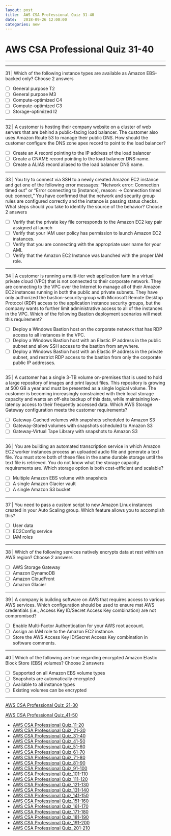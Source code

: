 ```yaml
---
layout: post 
title:  AWS CSA Professional Quiz 31-40 
date:   2018-09-26 12:00:00
categories: new
---
```


AWS CSA Professional Quiz 31-40 
====
-----
-----
31 | Which of the following instance types are available as Amazon EBS-backed only? Choose 2 answers

  - [ ] General purpose T2
  - [ ] General purpose M3
  - [ ] Compute-optimized C4
  - [ ] Compute-optimized C3
  - [ ] Storage-optimized I2

 ---------- 

32 | A customer is hosting their company website on a cluster of web servers that are behind a public-facing load balancer. The customer also uses Amazon Route 53 to manage their public DNS. How should the customer
configure the DNS zone apex record to point to the load balancer?

  - [ ] Create an A record pointing to the IP address of the load balancer
  - [ ] Create a CNAME record pointing to the load balancer DNS name.
  - [ ] Create a ALIAS record aliased to the load balancer DNS name.

 ---------- 

33 | You try to connect via SSH to a newly created Amazon EC2 instance and get one of the following error messages:
“Network error: Connection timed out” or “Error connecting to [instance], reason: -> Connection timed out: connect,”
You have confirmed that the network and security group rules are configured correctly and the instance is passing status checks. What steps should you take to identify the source of the behavior? Choose 2 answers

  - [ ] Verify that the private key file corresponds to the Amazon EC2 key pair assigned at launch
  - [ ] Verify that your IAM user policy has permission to launch Amazon EC2 instances.
  - [ ] Verify that you are connecting with the appropriate user name for your AMI.
  - [ ] Verify that the Amazon EC2 Instance was launched with the proper IAM role.

 ---------- 

34 | A customer is running a multi-tier web application farm in a virtual private cloud (VPC) that is not connected to their corporate network. They are connecting to the VPC over the Internet to manage all of their Amazon EC2
instances running in both the public and private subnets. They have only authorized the bastion-security-group with Microsoft Remote Desktop Protocol (RDP) access to the application instance security groups, but the
company wants to further limit administrative access to all of the instances in the VPC. Which of the following Bastion deployment scenarios will meet this requirement?

  - [ ] Deploy a Windows Bastion host on the corporate network that has RDP access to all instances in the VPC.
  - [ ] Deploy a Windows Bastion host with an Elastic IP address in the public subnet and allow SSH access to the 
bastion from anywhere.
  - [ ] Deploy a Windows Bastion host with an Elastic IP address in the private subnet, and restrict RDP access to 
the bastion from only the corporate public IP addresses.

 ---------- 

35 | A customer has a single 3-TB volume on-premises that is used to hold a large repository of images and print layout files. This repository is growing at 500 GB a year and must be presented as a single logical volume. The
customer is becoming increasingly constrained with their local storage capacity and wants an off-site backup of this data, while maintaining low-latency access to their frequently accessed data. Which AWS Storage Gateway configuration meets the customer requirements?

  - [ ] Gateway-Cached volumes with snapshots scheduled to Amazon S3
  - [ ] Gateway-Stored volumes with snapshots scheduled to Amazon S3
  - [ ] Gateway-Virtual Tape Library with snapshots to Amazon S3

 ---------- 

36 | You are building an automated transcription service in which Amazon EC2 worker instances process an uploaded audio file and generate a text file. You must store both of these files in the same durable storage until the text file is retrieved. You do not know what the storage capacity requirements are. Which storage option is both cost-efficient and scalable?

  - [ ] Multiple Amazon EBS volume with snapshots
  - [ ] A single Amazon Glacier vault
  - [ ] A single Amazon S3 bucket

 ---------- 

37 | You need to pass a custom script to new Amazon Linux instances created in your Auto Scaling group. Which feature allows you to accomplish this?

  - [ ] User data
  - [ ] EC2Config service
  - [ ] IAM roles

 ---------- 

38 | Which of the following services natively encrypts data at rest within an AWS region? Choose 2 answers

  - [ ] AWS Storage Gateway
  - [ ] Amazon DynamoDB
  - [ ] Amazon CloudFront
  - [ ] Amazon Glacier

 ---------- 

39 | A company is building software on AWS that requires access to various AWS services. Which configuration should be used to ensure mat AWS credentials (i.e., Access Key ID/Secret Access Key combination) are not
compromised?

  - [ ] Enable Multi-Factor Authentication for your AWS root account.
  - [ ] Assign an IAM role to the Amazon EC2 instance.
  - [ ] Store the AWS Access Key ID/Secret Access Key combination in software comments.

 ---------- 

40 | Which of the following are true regarding encrypted Amazon Elastic Block Store (EBS) volumes? Choose 2 answers

  - [ ] Supported on all Amazon EBS volume types
  - [ ] Snapshots are automatically encrypted
  - [ ] Available to all instance types
  - [ ] Existing volumes can be encrypted

 ---------- 
[AWS CSA Professional Quiz_21-30](AWS_CSA_Professional_Quiz_21-30.md)

[AWS CSA Professional Quiz_41-50](AWS_CSA_Professional_Quiz_41-50.md)

  * [AWS CSA Professional Quiz_11-20](AWS_CSA_Professional_Quiz_11-20.md)
  * [AWS CSA Professional Quiz_21-30](AWS_CSA_Professional_Quiz_21-30.md)
  * [AWS CSA Professional Quiz_31-40](AWS_CSA_Professional_Quiz_31-40.md)
  * [AWS CSA Professional Quiz_41-50](AWS_CSA_Professional_Quiz_41-50.md)
  * [AWS CSA Professional Quiz_51-60](AWS_CSA_Professional_Quiz_51-60.md)
  * [AWS CSA Professional Quiz_61-70](AWS_CSA_Professional_Quiz_61-70.md)
  * [AWS CSA Professional Quiz_71-80](AWS_CSA_Professional_Quiz_71-80.md)
  * [AWS CSA Professional Quiz_81-90](AWS_CSA_Professional_Quiz_81-90.md)
  * [AWS CSA Professional Quiz_91-100](AWS_CSA_Professional_Quiz_91-100.md)
  * [AWS CSA Professional Quiz_101-110](AWS_CSA_Professional_Quiz_101-110.md)
  * [AWS CSA Professional Quiz_111-120](AWS_CSA_Professional_Quiz_111-120.md)
  * [AWS CSA Professional Quiz_121-130](AWS_CSA_Professional_Quiz_121-130.md)
  * [AWS CSA Professional Quiz_131-140](AWS_CSA_Professional_Quiz_131-140.md)
  * [AWS CSA Professional Quiz_141-150](AWS_CSA_Professional_Quiz_141-150.md)
  * [AWS CSA Professional Quiz_151-160](AWS_CSA_Professional_Quiz_151-160.md)
  * [AWS CSA Professional Quiz_161-170](AWS_CSA_Professional_Quiz_161-170.md)
  * [AWS CSA Professional Quiz_171-180](AWS_CSA_Professional_Quiz_171-180.md)
  * [AWS CSA Professional Quiz_181-190](AWS_CSA_Professional_Quiz_181-190.md)
  * [AWS CSA Professional Quiz_191-200](AWS_CSA_Professional_Quiz_191-200.md)
  * [AWS CSA Professional Quiz_201-210](AWS_CSA_Professional_Quiz_201-210.md)
